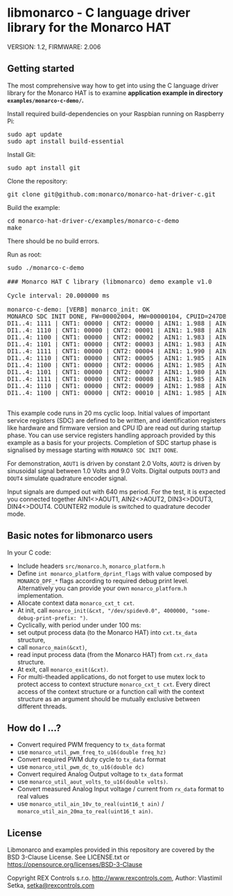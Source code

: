 # libmonarco - C language driver library for the Monarco HAT

VERSION: 1.2, FIRMWARE: 2.006

## Getting started

The most comprehensive way how to get into using the C language driver library for the Monarco HAT is to examine **application example in directory `examples/monarco-c-demo/`.**

Install required build-dependencies on your Raspbian running on Raspberry Pi:

<pre>
sudo apt update
sudo apt install build-essential 
</pre>

Install Git:

<pre>
sudo apt install git
</pre>

Clone the repository:

<pre>
git clone git@github.com:monarco/monarco-hat-driver-c.git
</pre>

Build the example:

<pre>
cd monarco-hat-driver-c/examples/monarco-c-demo
make
</pre>

There should be no build errors.

Run as root:

<pre>
sudo ./monarco-c-demo

### Monarco HAT C library (libmonarco) demo example v1.0

Cycle interval: 20.000000 ms

monarco-c-demo: [VERB] monarco_init: OK
MONARCO SDC INIT DONE, FW=00002004, HW=00000104, CPUID=247DBC0257516B45
DI1..4: 1111 | CNT1: 00000 | CNT2: 00000 | AIN1: 1.988 | AIN2: 5.333
DI1..4: 1110 | CNT1: 00000 | CNT2: 00001 | AIN1: 1.988 | AIN2: 5.717
DI1..4: 1100 | CNT1: 00000 | CNT2: 00002 | AIN1: 1.983 | AIN2: 6.100
DI1..4: 1101 | CNT1: 00000 | CNT2: 00003 | AIN1: 1.983 | AIN2: 6.466
DI1..4: 1111 | CNT1: 00000 | CNT2: 00004 | AIN1: 1.990 | AIN2: 6.823
DI1..4: 1110 | CNT1: 00000 | CNT2: 00005 | AIN1: 1.985 | AIN2: 7.158
DI1..4: 1100 | CNT1: 00000 | CNT2: 00006 | AIN1: 1.985 | AIN2: 7.485
DI1..4: 1101 | CNT1: 00000 | CNT2: 00007 | AIN1: 1.980 | AIN2: 7.785
DI1..4: 1111 | CNT1: 00000 | CNT2: 00008 | AIN1: 1.985 | AIN2: 8.044
DI1..4: 1110 | CNT1: 00000 | CNT2: 00009 | AIN1: 1.988 | AIN2: 8.276
DI1..4: 1100 | CNT1: 00000 | CNT2: 00010 | AIN1: 1.985 | AIN2: 8.479

</pre>

This example code runs in 20 ms cyclic loop. Initial values of important service registers (SDC) are defined to be written, and identification registers like hardware and firmware version and CPU ID are read out during startup phase. You can use service registers handling approach provided by this example as a basis for your projects. Completion of SDC startup phase is signalised by message starting with `MONARCO SDC INIT DONE`.

For demonstration, `AOUT1` is driven by constant 2.0 Volts, `AOUT2` is driven by sinusoidal signal between 1.0 Volts and 9.0 Volts. Digital outputs `DOUT3` and `DOUT4` simulate quadrature encoder signal.

Input signals are dumped out with 640 ms period. For the test, it is expected you connected together AIN1<>AOUT1, AIN2<>AOUT2, DIN3<>DOUT3, DIN4<>DOUT4. COUNTER2 module is switched to quadrature decoder mode.

## Basic notes for libmonarco users

In your C code:

- Include headers `src/monarco.h`, `monarco_platform.h`
- Define `int monarco_platform_dprint_flags` with value composed by `MONARCO_DPF_*` flags according to required debug print level. Alternatively you can provide your own `monarco_platform.h` implementation.
- Allocate context data `monarco_cxt_t cxt`.
- At init, call `monarco_init(&cxt, "/dev/spidev0.0", 4000000, "some-debug-print-prefix: ")`.
- Cyclically, with period under under 100 ms:
 - set output process data (to the Monarco HAT) into `cxt.tx_data` structure,
 - call `monarco_main(&cxt)`,
 - read input process data (from the Monarco HAT) from `cxt.rx_data` structure.
- At exit, call `monarco_exit(&cxt)`.
- For multi-theaded applications, do not forget to use mutex lock to protect access to context structure `monarco_cxt_t cxt`. Every direct access of the context structure or a function call with the context structure as an argument should be mutually exclusive between different threads.   

## How do I ...?

* Convert required PWM frequency to `tx_data` format
 * use `monarco_util_pwm_freq_to_u16(double freq_hz)`
* Convert required PWM duty cycle to `tx_data` format
 * use `monarco_util_pwm_dc_to_u16(double dc)`
* Convert required Analog Output voltage to `tx_data` format
 * use `monarco_util_aout_volts_to_u16(double volts)`.
* Convert measured Analog Input voltage / current from `rx_data` format to real values
 * use `monarco_util_ain_10v_to_real(uint16_t ain)` / `monarco_util_ain_20ma_to_real(uint16_t ain)`.

## License

Libmonarco and examples provided in this repository are covered by the BSD 3-Clause License. See LICENSE.txt or https://opensource.org/licenses/BSD-3-Clause

Copyright REX Controls s.r.o. http://www.rexcontrols.com, Author: Vlastimil Setka, <setka@rexcontrols.com>
